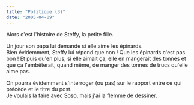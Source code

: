 ```yaml
---
title: "Politique (3)"
date: "2005-04-09"
---
```


Alors c'est l'histoire de Steffy, la petite fille.

Un jour son papa lui demande si elle aime les épinards.  
Bien évidemment, Steffy lui répond que non ! Que les épinards c'est pas bon ! Et puis qu'en plus, si elle aimait ça, elle en mangerait des tonnes et que ça l'embêterait, quand même, de manger des tonnes de trucs qu'elle aime pas.

On pourra évidemment s'interroger (ou pas) sur le rapport entre ce qui précède et le titre du post.  
Je voulais la faire avec Soso, mais j'ai la flemme de dessiner.
